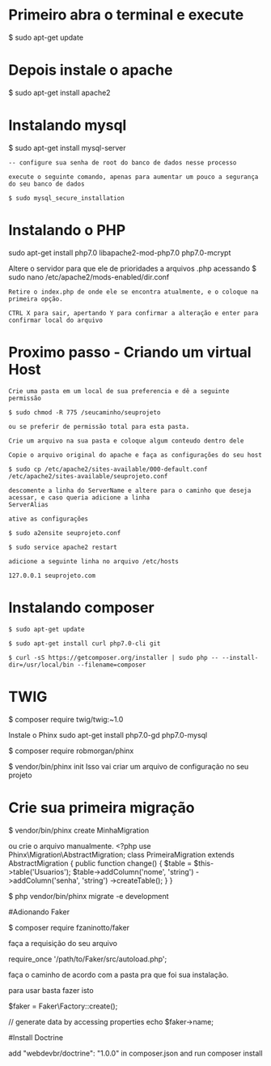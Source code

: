 # Primeiro abra o terminal e execute 
$ sudo apt-get update

# Depois instale o apache 
$ sudo apt-get install apache2 

# Instalando mysql
$ sudo apt-get install mysql-server

	-- configure sua senha de root do banco de dados nesse processo

	execute o seguinte comando, apenas para aumentar um pouco a segurança do seu banco de dados

	$ sudo mysql_secure_installation

# Instalando o PHP
sudo apt-get install php7.0 libapache2-mod-php7.0 php7.0-mcrypt

Altere o servidor para que ele de prioridades a arquivos .php acessando
	$ sudo nano /etc/apache2/mods-enabled/dir.conf

	Retire o index.php de onde ele se encontra atualmente, e o coloque na primeira opção.

	CTRL X para sair, apertando Y para confirmar a alteração e enter para confirmar local do arquivo

# Proximo passo - Criando um virtual Host 
	Crie uma pasta em um local de sua preferencia e dê a seguinte permissão

	$ sudo chmod -R 775 /seucaminho/seuprojeto

	ou se preferir de permissão total para esta pasta.

	Crie um arquivo na sua pasta e coloque algum conteudo dentro dele

	Copie o arquivo original do apache e faça as configurações do seu host

	$ sudo cp /etc/apache2/sites-available/000-default.conf /etc/apache2/sites-available/seuprojeto.conf

	descomente a linha do ServerName e altere para o caminho que deseja acessar, e caso queria adicione a linha 
	ServerAlias

	ative as configurações

	$ sudo a2ensite seuprojeto.conf

	$ sudo service apache2 restart

	adicione a seguinte linha no arquivo /etc/hosts

	127.0.0.1 seuprojeto.com

# Instalando composer

	$ sudo apt-get update

	$ sudo apt-get install curl php7.0-cli git 	

	$ curl -sS https://getcomposer.org/installer | sudo php -- --install-dir=/usr/local/bin --filename=composer
	
# TWIG
$ composer require twig/twig:~1.0


Instale o Phinx
sudo apt-get install php7.0-gd php7.0-mysql

$ composer require robmorgan/phinx

$ vendor/bin/phinx init 
Isso vai criar um arquivo de configuração no seu projeto

# Crie sua primeira migração

$ vendor/bin/phinx create MinhaMigration

ou crie o arquivo manualmente.
	<?php
	use Phinx\Migration\AbstractMigration;
	class PrimeiraMigration extends AbstractMigration
	{
	    public function change()
	    {
	        $table = $this->table('Usuarios');
	        $table->addColumn('nome', 'string')
	            ->addColumn('senha', 'string')
	            ->createTable();
	    }
	}

$ php vendor/bin/phinx migrate -e development

#Adionando Faker

$ composer require fzaninotto/faker

faça a requisição do seu arquivo

require_once '/path/to/Faker/src/autoload.php';

faça o caminho de acordo com a pasta pra que foi sua instalação.

para usar basta fazer isto

$faker = Faker\Factory::create();

// generate data by accessing properties
echo $faker->name;

#Install Doctrine

add "webdevbr/doctrine": "1.0.0" in composer.json and run composer install
